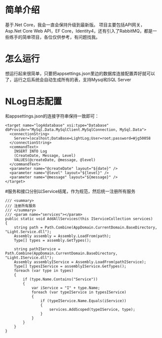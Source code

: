 # 简单介绍
基于.Net Core，我会一直会保持升级到最新版。
项目主要包括API网关，Asp.Net Core Web API，EF Core，Identity4，还有引入了RabbitMQ，都是一些练手的简单项目，各位仅供参考，有问题找我。

# 怎么运行
想运行起来很简单，只要把appsettings.json里边的数据库连接配置弄好就可以了，运行之后系统会自动生成所有的表，支持Mysql和SQL Server

# NLog日志配置
和appsettings.json的连接字符串保持一致即可：
```
<target name="log4database" xsi:type="Database" dbProvider="MySql.Data.MySqlClient.MySqlConnection, MySql.Data">
  <connectionString>
	Server=localhost;DataBase=LightLog;User=root;password=Wjg50058
  </connectionString>
  <commandText>
	INSERT INTO Log
	(CreateDate, Message, Level) 
	VALUES(@createDate, @message, @level)
  </commandText>
  <parameter name="@createDate" layout="${date}" />
  <parameter name="@level" layout="${level}" />
  <parameter name="@message" layout="${message}" />
</target>
```
#服务和接口分别以Service结尾，作为规范，然后统一注册所有服务
```
/// <summary>
/// 注册所有服务
/// </summary>
/// <param name="services"></param>
public static void AddAllServices(this IServiceCollection services)
{
	string path = Path.Combine(AppDomain.CurrentDomain.BaseDirectory, "Light.Service.dll");
	Assembly assembly = Assembly.LoadFrom(path);
	Type[] types = assembly.GetTypes();

	string pathIService = Path.Combine(AppDomain.CurrentDomain.BaseDirectory, "Light.IService.dll");
	Assembly assemblyIService = Assembly.LoadFrom(pathIService);
	Type[] typesIService = assemblyIService.GetTypes();
	foreach (var type in types)
	{
		if (type.Name.Contains("Service"))
		{
			var iService = "I" + type.Name;
			foreach (var typeIService in typesIService)
			{
				if (typeIService.Name.Equals(iService))
				{
					services.AddScoped(typeIService, type);
				}
			}
		}
	}
}
```